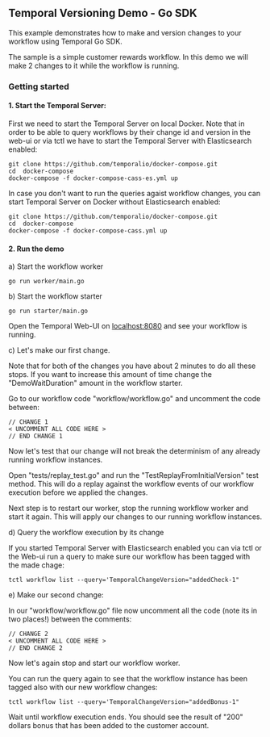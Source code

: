 ## Temporal Versioning Demo - Go SDK

This example demonstrates how to make and version changes to your workflow using Temporal Go SDK.

The sample is a simple customer rewards workflow. In this demo we will make 2 changes to it while the workflow
is running.

### Getting started

#### 1. Start the Temporal Server:
First we need to start the Temporal Server on local Docker.
Note that in order to be able to query workflows by their change id and version in the web-ui 
or via tctl we have to start the Temporal Server with Elasticsearch enabled:

```shell script
git clone https://github.com/temporalio/docker-compose.git
cd  docker-compose
docker-compose -f docker-compose-cass-es.yml up
```

In case you don't want to run the queries agaist workflow changes, you can start Temporal Server on Docker
without Elasticsearch enabled:

```shell script
git clone https://github.com/temporalio/docker-compose.git
cd  docker-compose
docker-compose -f docker-compose-cass.yml up
```

#### 2. Run the demo

a) Start the workflow worker

```shell script
go run worker/main.go
```

b) Start the workflow starter

```shell script
go run starter/main.go
```

Open the Temporal Web-UI on [localhost:8080](http://localhost:8080) and see your workflow is running.

c) Let's make our first change. 

Note that for both of the changes you have about 2 minutes to do all these stops. If you want to increase this 
amount of time change the "DemoWaitDuration" amount in the workflow starter.

Go to our workflow code "workflow/workflow.go" and uncomment the code between:

```shell script
// CHANGE 1
< UNCOMMENT ALL CODE HERE >
// END CHANGE 1
```

Now let's test that our change will not break the determinism of any already running workflow instances.

Open "tests/replay_test.go" and run the "TestReplayFromInitialVersion" test method. This will do a replay against 
the workflow events of our workflow execution before we applied the changes.

Next step is to restart our worker, stop the running workflow worker and start it again. This will apply 
our changes to our running workflow instances.

d) Query the workflow execution by its change

If you started Temporal Server with Elasticsearch enabled you can via tctl or the Web-ui run a query to make sure our
workflow has been tagged with the made chage:

```shell script
tctl workflow list --query='TemporalChangeVersion="addedCheck-1"
```

e) Make our second change:

In our "workflow/workflow.go" file now uncomment all the code (note its in two places!) 
between the comments:

```shell script
// CHANGE 2
< UNCOMMENT ALL CODE HERE >
// END CHANGE 2
```

Now let's again stop and start our workflow worker.

You can run the query again to see that the workflow instance has been tagged also with our new workflow changes:

```shell script
tctl workflow list --query='TemporalChangeVersion="addedBonus-1"
```

Wait until workflow execution ends. You should see the result of "200" dollars bonus that has been added
to the customer account.
